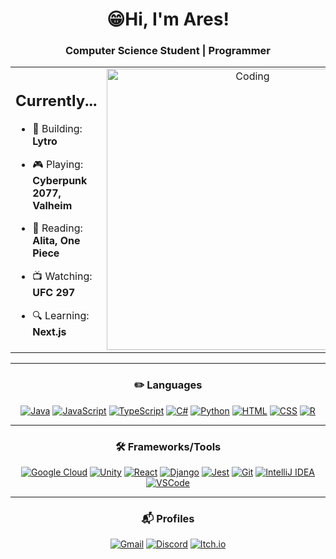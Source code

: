 <h1 align="center">😁Hi, I'm Ares!</h1>
<h3 align="center">Computer Science Student | Programmer </h3>

<table align="center">
<tr border="none">
<td width="50%" align="left">
<h2 align = "center">Currently...</h2>

- 💖 Building: **Lytro**
  
- 🎮 Playing: **Cyberpunk 2077, Valheim**

- 📖 Reading: **Alita, One Piece**

- 📺 Watching: **UFC 297**

- 🔍 Learning: **Next.js**
  
</td>
<td width="50%" align="center">

  <img align="center" alt="Coding" width="450" src="https://i.makeagif.com/media/5-09-2018/4RxacX.gif">

  
  </td>
</tr>
</table>

---

<h3 align="center">✏️ Languages</h3>
<div align="center">
  
[![Java](https://img.shields.io/badge/Java-007396?style=for-the-badge&logo=java&logoColor=white)](https://www.java.com/)
[![JavaScript](https://img.shields.io/badge/JavaScript-F7DF1E?style=for-the-badge&logo=javascript&logoColor=black)]() 
[![TypeScript](https://img.shields.io/badge/TypeScript-3178C6?style=for-the-badge&logo=typescript&logoColor=white)](https://www.typescriptlang.org/)
[![C#](https://img.shields.io/badge/C%23-239120?style=for-the-badge&logo=c-sharp&logoColor=white)](https://docs.microsoft.com/en-us/dotnet/csharp/)
[![Python](https://img.shields.io/badge/Python-3776AB?style=for-the-badge&logo=python&logoColor=white)]() 
[![HTML](https://img.shields.io/badge/HTML5-E34F26?style=for-the-badge&logo=html5&logoColor=white)](https://developer.mozilla.org/en-US/docs/Web/Guide/HTML/HTML5)
[![CSS](https://img.shields.io/badge/CSS-1572B6?style=for-the-badge&logo=css3&logoColor=white)](https://developer.mozilla.org/en-US/docs/Web/CSS)
[![R](https://img.shields.io/badge/R-276DC3?style=for-the-badge&logo=r&logoColor=white)](https://www.r-project.org/)
</div>

---

<h3 align="center">🛠️ Frameworks/Tools</h3>
<div align="center">
  
[![Google Cloud](https://img.shields.io/badge/Google%20Cloud-4285F4?style=for-the-badge&logo=google-cloud&logoColor=white)](https://cloud.google.com/)
[![Unity](https://img.shields.io/badge/Unity-000000?style=for-the-badge&logo=unity&logoColor=white)](https://unity.com/)
[![React](https://img.shields.io/badge/React-61DAFB?style=for-the-badge&logo=react&logoColor=white)](https://reactjs.org/)
[![Django](https://img.shields.io/badge/Django-092E20?style=for-the-badge&logo=django&logoColor=white)](https://www.djangoproject.com/)
[![Jest](https://img.shields.io/badge/Jest-C21325?style=for-the-badge&logo=jest&logoColor=white)](https://jestjs.io/)
[![Git](https://img.shields.io/badge/Git-F05032?style=for-the-badge&logo=git&logoColor=white)](https://git-scm.com/)
[![IntelliJ IDEA](https://img.shields.io/badge/IntelliJ%20IDEA-000000?style=for-the-badge&logo=intellij-idea&logoColor=white)](https://www.jetbrains.com/idea/)
[![VSCode](https://img.shields.io/badge/VS%20Code-007ACC?style=for-the-badge&logo=visual-studio-code&logoColor=white)](https://code.visualstudio.com/)
</div>

---

<h3 align="center">📬 Profiles</h3>
<div align="center">
  
[![Gmail](https://img.shields.io/badge/Gmail:%20areszee7@gmail.com-D14836?style=for-the-badge&logo=gmail&logoColor=white)]()
[![Discord](https://img.shields.io/badge/Discord:%20arescrimson-7289DA?style=for-the-badge&logo=discord&logoColor=white)]()
[![Itch.io](https://img.shields.io/badge/Itch-FA5C5C?style=for-the-badge&logo=itchdotio&logoColor=white)](https://seralol.itch.io/)
</div>
